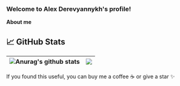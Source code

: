 <h3>
  Welcome to Alex Derevyannykh's profile!
</h3>

**About me**

## 📈 GitHub Stats ## 

| <a><img align="center" src="https://github-readme-stats.vercel.app/api?username=oldSorcerer&show_icons=true&include_commits=true&theme=default&hide_border=true" alt="Anurag's github stats" /></a>|<a><img align="center" src="https://github-readme-stats.vercel.app/api/top-langs/?username=oldSorcerer&layout=compact&theme=default&hide_border=true" /></a> |
| ------------- | ------------- |


If you found this useful, you can buy me a coffee ☕️ or give a star ✨






